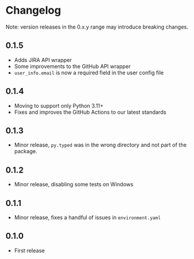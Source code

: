 # Changelog
Note: version releases in the 0.x.y range may introduce breaking changes.

## 0.1.5
- Adds JIRA API wrapper
- Some improvements to the GitHub API wrapper
- `user_info.email` is now a required field in the user config file

## 0.1.4
- Moving to support only Python 3.11+
- Fixes and improves the GitHub Actions to our latest standards

## 0.1.3
- Minor release, `py.typed` was in the wrong directory and not part of the package.

## 0.1.2
- Minor release, disabling some tests on Windows

## 0.1.1
- Minor release, fixes a handful of issues in `environment.yaml`

## 0.1.0
- First release
